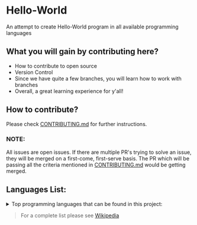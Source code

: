 # Hello-World
An attempt to create Hello-World program in all available programming languages

## What you will gain by contributing here?

- How to contribute to open source
- Version Control
- Since we have quite a few branches, you will learn how to work with branches
- Overall, a great learning experience for y'all!

## How to contribute?

Please check [CONTRIBUTING.md](./CONTRIBUTING.md) for further instructions.

### NOTE:

All issues are open issues. If there are multiple PR's trying to solve an issue, they will be merged on a first-come, first-serve basis. The PR which will be passing all the criteria mentioned in [CONTRIBUTING.md](./CONTRIBUTING.md) would be getting merged.

## Languages List:
<details>
<summary>
Top programming languages that can be found in this project:

> For a complete list please see [Wikipedia](https://en.wikipedia.org/wiki/List_of_programming_languages)

</summary>

-	C
-	Python
-	Kotlin
-	PHP
-	Go

</details>
